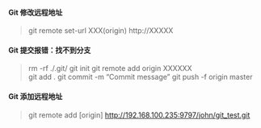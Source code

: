 #### Git 修改远程地址

> git remote set-url XXX(origin) http://XXXXX

#### Git 提交报错：找不到分支

> rm -rf ./.git/
> git init
> git remote add origin XXXXXX  
> git add .
> git commit -m “Commit message”
> git push -f origin master

#### Git 添加远程地址

> git remote add [origin] http://192.168.100.235:9797/john/git_test.git
